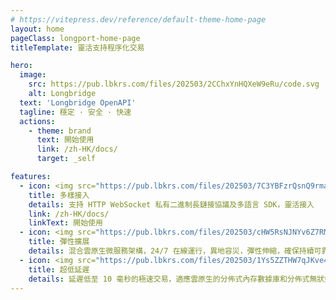 ```yaml
---
# https://vitepress.dev/reference/default-theme-home-page
layout: home
pageClass: longport-home-page
titleTemplate: 靈活支持程序化交易

hero:
  image:
    src: https://pub.lbkrs.com/files/202503/2CChxYnHQXeW9eRu/code.svg
    alt: Longbridge
  text: 'Longbridge OpenAPI'
  tagline: 穩定 · 安全 · 快速
  actions:
    - theme: brand
      text: 開始使用
      link: /zh-HK/docs/
      target: _self

features:
  - icon: <img src="https://pub.lbkrs.com/files/202503/7C3YBFzrQsnQ9rma/icon-code.svg" width="48" height="48"/>
    title: 多樣接入
    details: 支持 HTTP WebSocket 私有二進制長鏈接協議及多語言 SDK，靈活接入
    link: /zh-HK/docs/
    linkText: 開始使用
  - icon: <img src="https://pub.lbkrs.com/files/202503/cHW5RsNJNYv6Z7RM/icon-cloud.svg" width="48" height="48" />
    title: 彈性擴展
    details: 混合雲原生微服務架構，24/7 在線運行，異地容災，彈性伸縮，確保持續可靠性。
  - icon: <img src="https://pub.lbkrs.com/files/202503/1Ys5ZZTHW7qJKve4/icon-lanuch.svg" width="48" height="48" />
    title: 超低延遲
    details: 延遲低至 10 毫秒的極速交易，適應雲原生的分佈式內存數據庫和分佈式無狀態系統框架
---
```


<HomePage/>
